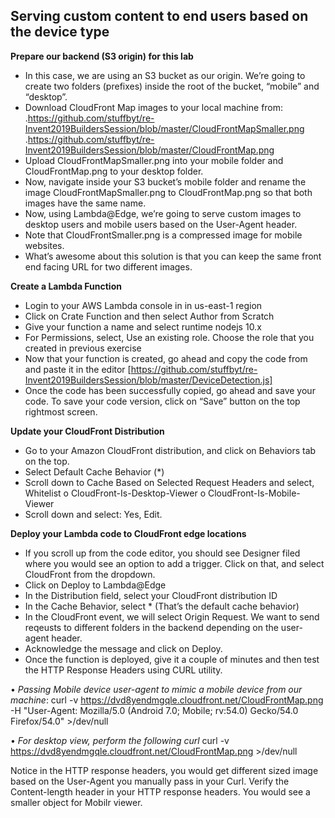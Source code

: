 ## Serving custom content to end users based on the device type

**Prepare our backend (S3 origin) for this lab**

-	In this case, we are using an S3 bucket as our origin. We’re going to create two folders (prefixes) inside the root of the bucket, “mobile” and “desktop”.
-	Download CloudFront Map images to your local machine from: 
  .https://github.com/stuffbyt/re-Invent2019BuildersSession/blob/master/CloudFrontMapSmaller.png
  .https://github.com/stuffbyt/re-Invent2019BuildersSession/blob/master/CloudFrontMap.png
-	Upload CloudFrontMapSmaller.png into your mobile folder and CloudFrontMap.png to your desktop folder. 
-	Now, navigate inside your S3 bucket’s mobile folder and rename the image CloudFrontMapSmaller.png to CloudFrontMap.png so that both images have the same name. 
-	Now, using Lambda@Edge, we’re going to serve custom images to desktop users and mobile users based on the User-Agent header. 
-	Note that CloudFrontSmaller.png is a compressed image for mobile websites. 
-	What’s awesome about this solution is that you can keep the same front end facing URL for two different images.

**Create a Lambda Function**

-	Login to your AWS Lambda console in in us-east-1 region
-	Click on Crate Function and then select Author from Scratch
-	Give your function a name and select runtime nodejs 10.x 
-	For Permissions, select, Use an existing role. Choose the role that you created in previous exercise 
-	Now that your function is created, go ahead and copy the code from and paste it in the editor [https://github.com/stuffbyt/re-Invent2019BuildersSession/blob/master/DeviceDetection.js]
-	Once the code has been successfully copied, go ahead and save your code. To save your code version, click on “Save” button on the top rightmost screen.

**Update your CloudFront Distribution**

-	Go to your Amazon CloudFront distribution, and click on Behaviors tab on the top.
-	Select Default Cache Behavior (*)
-	Scroll down to Cache Based on Selected Request Headers and select, Whitelist
o	CloudFront-Is-Desktop-Viewer
o	CloudFront-Is-Mobile-Viewer
-	Scroll down and select: Yes, Edit.

**Deploy your Lambda code to CloudFront edge locations**

-	If you scroll up from the code editor, you should see Designer filed where you would see an option to add a trigger. Click on that, and select CloudFront from the dropdown. 
-	Click on Deploy to Lambda@Edge 
-	In the Distribution field, select your CloudFront distribution ID
-	In the Cache Behavior, select * (That’s the default cache behavior)
-	In the CloudFront event, we will select Origin Request. We want to send reqeusts to different folders in the backend depending on the user-agent header. 
-	Acknowledge the message and click on Deploy.
-	Once the function is deployed, give it a couple of minutes and then test the HTTP Response Headers using CURL utility. 

• *Passing Mobile device user-agent to mimic a mobile device from our machine*:
curl -v https://dvd8yendmgqle.cloudfront.net/CloudFrontMap.png -H "User-Agent: Mozilla/5.0 (Android 7.0; Mobile; rv:54.0) Gecko/54.0 Firefox/54.0" >/dev/null

•	*For desktop view, perform the following curl*
curl -v https://dvd8yendmgqle.cloudfront.net/CloudFrontMap.png >/dev/null

Notice in the HTTP response headers, you would get different sized image based on the User-Agent you manually pass in your Curl. Verify the Content-length header in your HTTP response headers. You would see a smaller object for Mobilr viewer.
